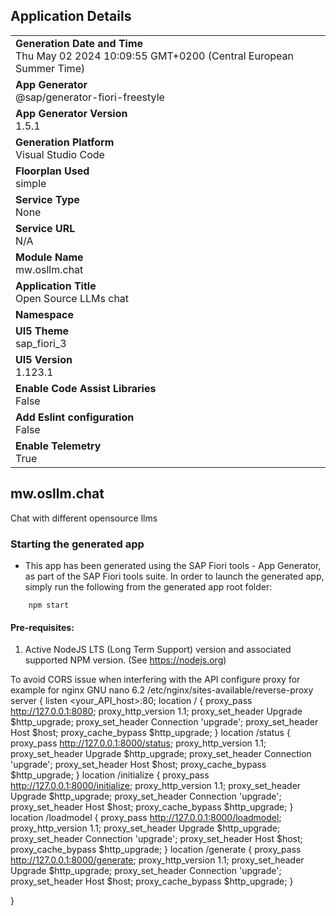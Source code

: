 ## Application Details
|               |
| ------------- |
|**Generation Date and Time**<br>Thu May 02 2024 10:09:55 GMT+0200 (Central European Summer Time)|
|**App Generator**<br>@sap/generator-fiori-freestyle|
|**App Generator Version**<br>1.5.1|
|**Generation Platform**<br>Visual Studio Code|
|**Floorplan Used**<br>simple|
|**Service Type**<br>None|
|**Service URL**<br>N/A
|**Module Name**<br>mw.osllm.chat|
|**Application Title**<br>Open Source LLMs chat|
|**Namespace**<br>|
|**UI5 Theme**<br>sap_fiori_3|
|**UI5 Version**<br>1.123.1|
|**Enable Code Assist Libraries**<br>False|
|**Add Eslint configuration**<br>False|
|**Enable Telemetry**<br>True|

## mw.osllm.chat

Chat with different opensource llms

### Starting the generated app

-   This app has been generated using the SAP Fiori tools - App Generator, as part of the SAP Fiori tools suite.  In order to launch the generated app, simply run the following from the generated app root folder:

```
    npm start
```

#### Pre-requisites:

1. Active NodeJS LTS (Long Term Support) version and associated supported NPM version.  (See https://nodejs.org)


To avoid CORS issue when interfering with the API configure proxy 
for example for nginx
  GNU nano 6.2                                                                          /etc/nginx/sites-available/reverse-proxy                                                                                   
server {
    listen <your_API_host>:80;
    location / {
        proxy_pass http://127.0.0.1:8080;
        proxy_http_version 1.1;
        proxy_set_header Upgrade $http_upgrade;
        proxy_set_header Connection 'upgrade';
        proxy_set_header Host $host;
        proxy_cache_bypass $http_upgrade;
    }
    location /status {
        proxy_pass http://127.0.0.1:8000/status;
        proxy_http_version 1.1;
        proxy_set_header Upgrade $http_upgrade;
        proxy_set_header Connection 'upgrade';
        proxy_set_header Host $host;
        proxy_cache_bypass $http_upgrade;
    }
    location /initialize {
        proxy_pass http://127.0.0.1:8000/initialize;
        proxy_http_version 1.1;
        proxy_set_header Upgrade $http_upgrade;
        proxy_set_header Connection 'upgrade';
        proxy_set_header Host $host;
        proxy_cache_bypass $http_upgrade;
    }
     location /loadmodel {
        proxy_pass http://127.0.0.1:8000/loadmodel;
        proxy_http_version 1.1;
        proxy_set_header Upgrade $http_upgrade;
        proxy_set_header Connection 'upgrade';
        proxy_set_header Host $host;
        proxy_cache_bypass $http_upgrade;
    }
    location /generate {
        proxy_pass http://127.0.0.1:8000/generate;
        proxy_http_version 1.1;
        proxy_set_header Upgrade $http_upgrade;
        proxy_set_header Connection 'upgrade';
        proxy_set_header Host $host;
        proxy_cache_bypass $http_upgrade;
    }

}


